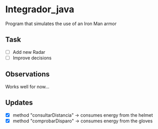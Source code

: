 # Integrador_java
Program that simulates the use of an Iron Man armor
## Task
- [ ] Add new Radar
- [ ] Improve decisions
## Observations
Works well for now...
## Updates
- [X]  method "consultarDistancia" -> consumes energy from the helmet
- [x] method "comprobarDisparo" ->  consumes energy from the gloves

